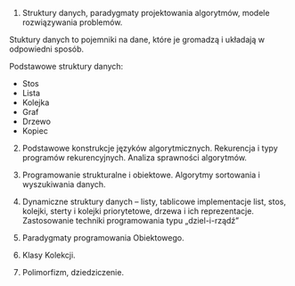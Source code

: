 1. Struktury danych, paradygmaty projektowania algorytmów, modele rozwiązywania problemów.

Stuktury danych to pojemniki na dane, które je gromadzą i układają w odpowiedni sposób. 

Podstawowe struktury danych: 
- Stos
- Lista
- Kolejka
- Graf 
- Drzewo
- Kopiec

2. Podstawowe konstrukcje języków algorytmicznych. Rekurencja i typy programów rekurencyjnych. Analiza sprawności algorytmów.

3. Programowanie strukturalne i obiektowe. Algorytmy sortowania i wyszukiwania danych.

4. Dynamiczne struktury danych – listy, tablicowe implementacje list, stos, kolejki, sterty i kolejki priorytetowe, drzewa i ich reprezentacje. Zastosowanie techniki programowania typu „dziel-i-rządź”

5. Paradygmaty programowania Obiektowego. 

6. Klasy Kolekcji.

7. Polimorfizm, dziedziczenie. 
